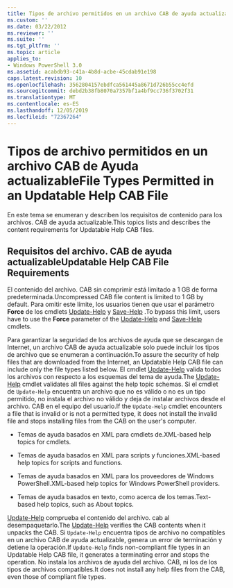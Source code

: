 ```yaml
---
title: Tipos de archivo permitidos en un archivo CAB de ayuda actualizable | Microsoft Docs
ms.custom: ''
ms.date: 03/22/2012
ms.reviewer: ''
ms.suite: ''
ms.tgt_pltfrm: ''
ms.topic: article
applies_to:
- Windows PowerShell 3.0
ms.assetid: acabdb93-c41a-4b8d-acbe-45cdab91e198
caps.latest.revision: 10
ms.openlocfilehash: 3562804157ebdfca561445a8671d726b55cc4efd
ms.sourcegitcommit: debd2b38fb8070a7357bf1a4bf9cc736f3702f31
ms.translationtype: MT
ms.contentlocale: es-ES
ms.lasthandoff: 12/05/2019
ms.locfileid: "72367264"
---
```

# <a name="file-types-permitted-in-an-updatable-help-cab-file"></a><span data-ttu-id="62f58-102">Tipos de archivo permitidos en un archivo CAB de Ayuda actualizable</span><span class="sxs-lookup"><span data-stu-id="62f58-102">File Types Permitted in an Updatable Help CAB File</span></span>

<span data-ttu-id="62f58-103">En este tema se enumeran y describen los requisitos de contenido para los archivos. CAB de ayuda actualizable.</span><span class="sxs-lookup"><span data-stu-id="62f58-103">This topics lists and describes the content requirements for Updatable Help CAB files.</span></span>

## <a name="updatable-help-cab-file-requirements"></a><span data-ttu-id="62f58-104">Requisitos del archivo. CAB de ayuda actualizable</span><span class="sxs-lookup"><span data-stu-id="62f58-104">Updatable Help CAB File Requirements</span></span>

<span data-ttu-id="62f58-105">El contenido del archivo. CAB sin comprimir está limitado a 1 GB de forma predeterminada.</span><span class="sxs-lookup"><span data-stu-id="62f58-105">Uncompressed CAB file content is limited to 1 GB by default.</span></span> <span data-ttu-id="62f58-106">Para omitir este límite, los usuarios tienen que usar el parámetro **Force** de los cmdlets [Update-Help](/powershell/module/Microsoft.PowerShell.Core/Update-Help) y [Save-Help](/powershell/module/Microsoft.PowerShell.Core/Save-Help) .</span><span class="sxs-lookup"><span data-stu-id="62f58-106">To bypass this limit, users have to use the **Force** parameter of the [Update-Help](/powershell/module/Microsoft.PowerShell.Core/Update-Help) and [Save-Help](/powershell/module/Microsoft.PowerShell.Core/Save-Help) cmdlets.</span></span>

<span data-ttu-id="62f58-107">Para garantizar la seguridad de los archivos de ayuda que se descargan de Internet, un archivo CAB de ayuda actualizable solo puede incluir los tipos de archivo que se enumeran a continuación.</span><span class="sxs-lookup"><span data-stu-id="62f58-107">To assure the security of help files that are downloaded from the Internet, an Updatable Help CAB file can include only the file types listed below.</span></span> <span data-ttu-id="62f58-108">El cmdlet [Update-Help](/powershell/module/Microsoft.PowerShell.Core/Update-Help) valida todos los archivos con respecto a los esquemas del tema de ayuda.</span><span class="sxs-lookup"><span data-stu-id="62f58-108">The [Update-Help](/powershell/module/Microsoft.PowerShell.Core/Update-Help) cmdlet validates all files against the help topic schemas.</span></span> <span data-ttu-id="62f58-109">Si el cmdlet de `Update-Help` encuentra un archivo que no es válido o no es un tipo permitido, no instala el archivo no válido y deja de instalar archivos desde el archivo. CAB en el equipo del usuario.</span><span class="sxs-lookup"><span data-stu-id="62f58-109">If the `Update-Help` cmdlet encounters a file that is invalid or is not a permitted type, it does not install the invalid file and stops installing files from the CAB on the user's computer.</span></span>

- <span data-ttu-id="62f58-110">Temas de ayuda basados en XML para cmdlets de.</span><span class="sxs-lookup"><span data-stu-id="62f58-110">XML-based help topics for cmdlets.</span></span>

- <span data-ttu-id="62f58-111">Temas de ayuda basados en XML para scripts y funciones.</span><span class="sxs-lookup"><span data-stu-id="62f58-111">XML-based help topics for scripts and functions.</span></span>

- <span data-ttu-id="62f58-112">Temas de ayuda basados en XML para los proveedores de Windows PowerShell.</span><span class="sxs-lookup"><span data-stu-id="62f58-112">XML-based help topics for Windows PowerShell providers.</span></span>

- <span data-ttu-id="62f58-113">Temas de ayuda basados en texto, como acerca de los temas.</span><span class="sxs-lookup"><span data-stu-id="62f58-113">Text-based help topics, such as About topics.</span></span>

<span data-ttu-id="62f58-114">[Update-Help](/powershell/module/Microsoft.PowerShell.Core/Update-Help) comprueba el contenido del archivo. cab al desempaquetarlo.</span><span class="sxs-lookup"><span data-stu-id="62f58-114">The [Update-Help](/powershell/module/Microsoft.PowerShell.Core/Update-Help) verifies the CAB contents when it unpacks the CAB.</span></span> <span data-ttu-id="62f58-115">Si `Update-Help` encuentra tipos de archivo no compatibles en un archivo CAB de ayuda actualizable, genera un error de terminación y detiene la operación.</span><span class="sxs-lookup"><span data-stu-id="62f58-115">If `Update-Help` finds non-compliant file types in an Updatable Help CAB file, it generates a terminating error and stops the operation.</span></span> <span data-ttu-id="62f58-116">No instala los archivos de ayuda del archivo. CAB, ni los de los tipos de archivos compatibles.</span><span class="sxs-lookup"><span data-stu-id="62f58-116">It does not install any help files from the CAB, even those of compliant file types.</span></span>